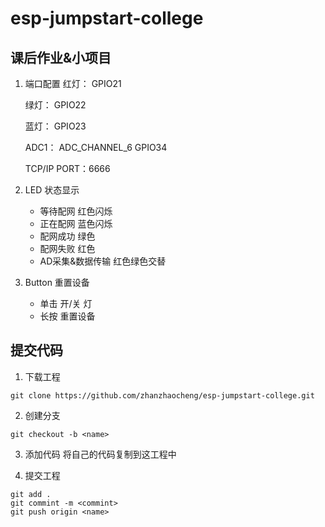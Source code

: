 # esp-jumpstart-college

## 课后作业&小项目

1. 端口配置
    红灯： GPIO21
    
    绿灯： GPIO22
    
    蓝灯： GPIO23
    
    ADC1： ADC_CHANNEL_6 GPIO34
    
    TCP/IP PORT：6666
    

2. LED 状态显示
    - 等待配网 红色闪烁
    - 正在配网 蓝色闪烁
    - 配网成功 绿色
    - 配网失败 红色
    - AD采集&数据传输 红色绿色交替

3. Button 重置设备
    - 单击 开/关 灯
    - 长按 重置设备
    


## 提交代码

1. 下载工程

```
git clone https://github.com/zhanzhaocheng/esp-jumpstart-college.git
```

2. 创建分支

```
git checkout -b <name>
```

3. 添加代码
将自己的代码复制到这工程中

4. 提交工程
```
git add .
git commint -m <commint>
git push origin <name>
```
